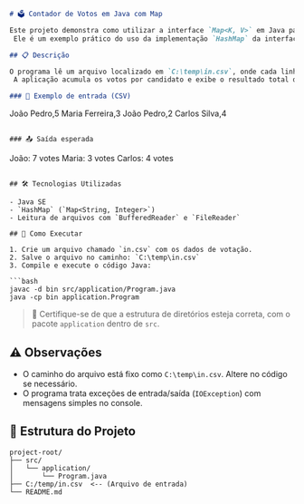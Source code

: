 ```markdown
# 🗳️ Contador de Votos em Java com Map

Este projeto demonstra como utilizar a interface `Map<K, V>` em Java para contar votos a partir de um arquivo `.csv`.
 Ele é um exemplo prático do uso da implementação `HashMap` da interface `Map`.

## 📋 Descrição

O programa lê um arquivo localizado em `C:\temp\in.csv`, onde cada linha contém o nome de um candidato e a quantidade de votos separados por vírgula.
 A aplicação acumula os votos por candidato e exibe o resultado total de cada um no console.

### 📄 Exemplo de entrada (CSV)

```

João Pedro,5
Maria Ferreira,3
João Pedro,2
Carlos Silva,4

```

### 📤 Saída esperada

```

João: 7 votes
Maria: 3 votes
Carlos: 4 votes

````

## 🛠 Tecnologias Utilizadas

- Java SE
- `HashMap` (`Map<String, Integer>`)
- Leitura de arquivos com `BufferedReader` e `FileReader`

## 🚀 Como Executar

1. Crie um arquivo chamado `in.csv` com os dados de votação.
2. Salve o arquivo no caminho: `C:\temp\in.csv`
3. Compile e execute o código Java:

```bash
javac -d bin src/application/Program.java
java -cp bin application.Program
````

> 📝 Certifique-se de que a estrutura de diretórios esteja correta, com o pacote `application` dentro de `src`.

## ⚠️ Observações

* O caminho do arquivo está fixo como `C:\temp\in.csv`. Altere no código se necessário.
* O programa trata exceções de entrada/saída (`IOException`) com mensagens simples no console.

## 📁 Estrutura do Projeto

```
project-root/
├── src/
│   └── application/
│       └── Program.java
├── C:/temp/in.csv  <-- (Arquivo de entrada)
└── README.md
```
